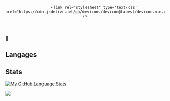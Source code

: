 <header>
  
            <link rel="stylesheet" type='text/css' href="https://cdn.jsdelivr.net/gh/devicons/devicon@latest/devicon.min.css" />
          
</header>
👋

Langages
------------------------------------------------------------------------------
<i class="devicon-php-plain"></i>


Stats
-------------------------------------------------------------------------------
[![My GitHub Language Stats](https://github-readme-stats.vercel.app/api/top-langs/?username=ldlms&langs_count=5&theme=tokyonight)]()

<a href="https://visitcount.itsvg.in">
  <img src="https://visitcount.itsvg.in/api?id=ldlms&label=Profile%20Views&color=0&icon=5&pretty=false" />
</a>

<!--
**ldlms/ldlms** is a ✨ _special_ ✨ repository because its `README.md` (this file) appears on your GitHub profile.

Here are some ideas to get you started:

- 🔭 I’m currently working on ...
- 🌱 I’m currently learning ...
- 👯 I’m looking to collaborate on ...
- 🤔 I’m looking for help with ...
- 💬 Ask me about ...
- 📫 How to reach me: ...
- 😄 Pronouns: ...
- ⚡ Fun fact: ...
-->
